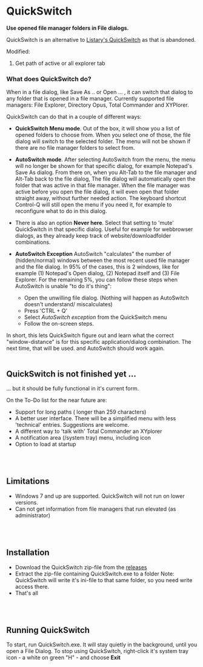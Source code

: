 # QuickSwitch

**Use opened file manager folders in File dialogs.**

QuickSwitch is an alternative to [Listary's QuickSwitch](https://www.youtube.com/watch?v=9T9-OtRVeUw) as that is abandoned.

Modified:

1. Get path of active or all explorer tab

### What does QuickSwitch do?

When in a file dialog, like Save As .. or Open ... , it can switch that dialog to any folder that is opened in a file manager.
Currently supported file managers: File Explorer, Directory Opus, Total Commander and XYPlorer.

QuickSwitch can do that in a couple of different ways:

- **QuickSwitch Menu mode**.
Out of the box, it will show you a list of opened folders to choose from.
When you select one of those, the file dialog will switch to the selected folder.
The menu will not be shown if there are no file manager folders to select from.
- **AutoSwitch mode**.
After selecting AutoSwitch from the menu, the menu will no longer be shown for that specific dialog, for example Notepad's Save As dialog.
From there on, when you Alt-Tab to the file manager and Alt-Tab back to the file dialog, The file dialog will automatically open the folder that was active in that file manager.
When the file manager was active before you open the file dialog, it will even open that folder straight away, without further needed action.
The keyboard shortcut Control-Q will still open the menu if you need it, for example to reconfigure what to do in this dialog.

- There is also an option **Never here**.
Select that setting to 'mute' QuickSwitch in that specific dialog.
Useful for example for webbrowser dialogs, as they already keep track of website/downloadfolder combinations.

- **AutoSwitch Exception**
AutoSwitch "calculates" the number of (hidden/normal) windows between the most recent used file manager and the file dialog. In 95% of the cases, this is 2 windows, like for example (1) Notepad's Open dialog, (2) Notepad itself and (3) File Explorer.
For the remaining 5%, you can follow these steps when AutoSwitch is unable "to do it's thing":
  - Open the unwilling file dialog.
(Nothing will happen as AutoSwitch doesn't understand/ miscalculates)
  - Press 'CTRL + Q'
  - Select *AutoSwitch exception* from the QuickSwitch menu
  - Follow the on-screen steps.

In short, this lets QuickSwitch figure out and learn what the correct "window-distance" is for this specific application/dialog combination.
The next time, that will be used. and AutoSwitch should work again.
<br />
<br />

## QuickSwitch is not finished yet ...
... but it should be fully functional in it's current form.

On the To-Do list for the near future are:
- Support for long paths ( longer than 259 characters)
- A better user interface. There will be a simplified menu with less 'technical' entries.
Suggestions are welcome.
- A different way to 'talk with' Total Commander an XYplorer
- A notification area (/system tray) menu, including icon
- Option to load at startup
<br />
<br />

## Limitations
- Windows 7 and up are supported. QuickSwitch will not run on lower versions.
- Can not get information from file managers that run elevated (as administrator) 
<br />
<br />

## Installation

- Download the QuickSwitch zip-file from the [releases](https://github.com/gepruts/QuickSwitch/releases/latest)
- Extract the zip-file containing QuickSwitch.exe to a folder
Note: QuickSwitch will write it's ini-file to that same folder, so you need write access there.
- That's all
<br />
<br />

## Running QuickSwitch

To start, run QuickSwitch.exe. It will stay quietly in the background, until you open a File Dialog.
To stop using QuickSwitch, right-click it's system tray icon - a white on green "H" - and choose **Exit**

